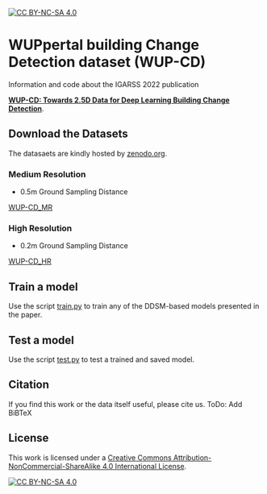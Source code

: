 [![CC BY-NC-SA 4.0][cc-by-nc-sa-shield]][cc-by-nc-sa]

# WUPpertal building Change Detection dataset (WUP-CD)
Information and code about the IGARSS 2022 publication 

**[WUP-CD: Towards 2.5D Data for Deep Learning Building Change Detection](https://ieeexplore.ieee.org/document/9883863)**.

## Download the Datasets
The datasaets are kindly hosted by [zenodo.org](https://zenodo.org).
### Medium Resolution
- 0.5m Ground Sampling Distance

[WUP-CD_MR](https://zenodo.org/record/5817432#.YrMOrJHP05k)

### High Resolution
- 0.2m Ground Sampling Distance

[WUP-CD_HR](https://zenodo.org/record/5817593#.YrMPoZHP05k)

## Train a model
Use the script [train.py](train.py) to train any of the DDSM-based models presented in the paper.

## Test a model
Use the script [test.py](test.py) to test a trained and saved model.

## Citation
If you find this work or the data itself useful, please cite us.
ToDo: Add BiBTeX

## License
This work is licensed under a
[Creative Commons Attribution-NonCommercial-ShareAlike 4.0 International License][cc-by-nc-sa].

[![CC BY-NC-SA 4.0][cc-by-nc-sa-image]][cc-by-nc-sa]

[cc-by-nc-sa]: http://creativecommons.org/licenses/by-nc-sa/4.0/
[cc-by-nc-sa-image]: https://licensebuttons.net/l/by-nc-sa/4.0/88x31.png
[cc-by-nc-sa-shield]: https://img.shields.io/badge/License-CC%20BY--NC--SA%204.0-lightgrey.svg
